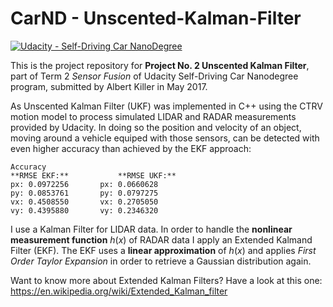 # CarND - Unscented-Kalman-Filter

[![Udacity - Self-Driving Car NanoDegree](https://s3.amazonaws.com/udacity-sdc/github/shield-carnd.svg)](http://www.udacity.com/drive)

This is the project repository for **Project No. 2 Unscented Kalman Filter**, part of Term 2 _Sensor Fusion_ of Udacity Self-Driving Car Nanodegree program, submitted by Albert Killer in May 2017. 

As Unscented Kalman Filter (UKF) was implemented in C++ using the CTRV motion model to process simulated LIDAR and RADAR measurements provided by Udacity. In doing so the position and velocity of an object, moving around a vehicle equiped with those sensors, can be detected with even higher accuracy than achieved by the EKF approach:

```
Accuracy
**RMSE EKF:**           **RMSE UKF:**
px: 0.0972256       px: 0.0660628
py: 0.0853761       py: 0.0797275
vx: 0.4508550       vx: 0.2705050
vy: 0.4395880       vy: 0.2346320
```
I use a Kalman Filter for LIDAR data. In order to handle the **nonlinear measurement function** _h_(_x_) of RADAR data I apply an Extended Kalmand Filter (EKF). The EKF uses a **linear approximation** of _h_(_x_) and applies _First Order Taylor Expansion_ in order to retrieve a Gaussian distribution again.    

Want to know more about Extended Kalman Filters? Have a look at this one: https://en.wikipedia.org/wiki/Extended_Kalman_filter
